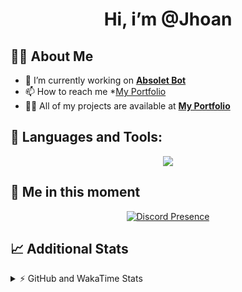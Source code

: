 <h1 align="center">Hi, i’m @Jhoan</h1>

## 🙋‍♂️ About Me

- 🔭 I’m currently working on **[Absolet Bot](https://strider.cloud)**
- 📫 How to reach me *[My Portfolio](https://jhoan.me/contact)
- 👨‍💻 All of my projects are available at **[My Portfolio](https://jhoan.me)**

## 🚀 Languages and Tools:
<p align="center">
  <a href="https://skillicons.dev">
    <img src="https://skillicons.dev/icons?i=js,ts,html,css,bootstrap,nodejs,express,vscode,neovim,vim,atom,cloudflare,git,github,discord,bots,linux,mongodb,nginx,redis,wordpress,heroku&perline=11" />
  </a>
</p>
  
## 👤 Me in this moment
<p align="center">
    <a href="https://discord.com/users/612460795124776960" target="_blank" rel="nofollow">
        <img src="https://lanyard-profile-readme.vercel.app/api/612460795124776960?idleMessage=Probably%20coding%20Absolet..." alt="Discord Presence" align="center">
    </a>
</p>

## 📈 Additional Stats
<details>
    <summary>⚡ GitHub and WakaTime Stats</summary>
    <br/>

<!--START_SECTION:waka-->
![Code Time](http://img.shields.io/badge/Code%20Time-637%20hrs%205%20mins-blue)

**🐱 My GitHub Data** 

> 📦 188.5 kB Used in GitHub's Storage 
 > 
> 🏆 314 Contributions in the Year 2023
 > 
> 💼 Opted to Hire
 > 
> 📜 4 Public Repositories 
 > 
> 🔑 44 Private Repositories 
 > 
**I'm an Early 🐤** 

```text
🌞 Morning                219 commits         ██░░░░░░░░░░░░░░░░░░░░░░░   07.69 % 
🌆 Daytime                1354 commits        ████████████░░░░░░░░░░░░░   47.56 % 
🌃 Evening                1135 commits        ██████████░░░░░░░░░░░░░░░   39.87 % 
🌙 Night                  139 commits         █░░░░░░░░░░░░░░░░░░░░░░░░   04.88 % 
```
📅 **I'm Most Productive on Saturday** 

```text
Monday                   402 commits         ████░░░░░░░░░░░░░░░░░░░░░   14.12 % 
Tuesday                  462 commits         ████░░░░░░░░░░░░░░░░░░░░░   16.23 % 
Wednesday                407 commits         ████░░░░░░░░░░░░░░░░░░░░░   14.30 % 
Thursday                 303 commits         ███░░░░░░░░░░░░░░░░░░░░░░   10.64 % 
Friday                   372 commits         ███░░░░░░░░░░░░░░░░░░░░░░   13.07 % 
Saturday                 545 commits         █████░░░░░░░░░░░░░░░░░░░░   19.14 % 
Sunday                   356 commits         ███░░░░░░░░░░░░░░░░░░░░░░   12.50 % 
```


📊 **This Week I Spent My Time On** 

```text
🕑︎ Time Zone: America/Bogota

💬 Programming Languages: 
No Activity Tracked This Week

🔥 Editors: 
No Activity Tracked This Week

🐱‍💻 Projects: 
No Activity Tracked This Week

💻 Operating System: 
No Activity Tracked This Week
```

**I Mostly Code in JavaScript** 

```text
JavaScript               17 repos            █████████████░░░░░░░░░░░░   51.52 % 
TypeScript               9 repos             ███████░░░░░░░░░░░░░░░░░░   27.27 % 
Java                     3 repos             ██░░░░░░░░░░░░░░░░░░░░░░░   09.09 % 
EJS                      1 repo              █░░░░░░░░░░░░░░░░░░░░░░░░   03.03 % 
SCSS                     1 repo              █░░░░░░░░░░░░░░░░░░░░░░░░   03.03 % 
```




 Last Updated on 18/07/2023 10:37:15 UTC
<!--END_SECTION:waka-->
</details>
